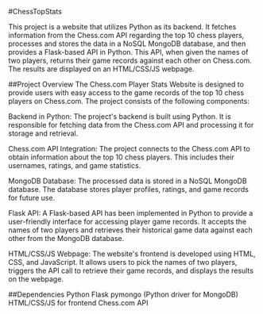 #ChessTopStats

This project is a website that utilizes Python as its backend. It fetches information from the Chess.com API regarding the top 10 chess players, processes and stores the data in a NoSQL MongoDB database, and then provides a Flask-based API in Python. This API, when given the names of two players, returns their game records against each other on Chess.com. The results are displayed on an HTML/CSS/JS webpage.

##Project Overview
The Chess.com Player Stats Website is designed to provide users with easy access to the game records of the top 10 chess players on Chess.com. The project consists of the following components:

Backend in Python: The project's backend is built using Python. It is responsible for fetching data from the Chess.com API and processing it for storage and retrieval.

Chess.com API Integration: The project connects to the Chess.com API to obtain information about the top 10 chess players. This includes their usernames, ratings, and game statistics.

MongoDB Database: The processed data is stored in a NoSQL MongoDB database. The database stores player profiles, ratings, and game records for future use.

Flask API: A Flask-based API has been implemented in Python to provide a user-friendly interface for accessing player game records. It accepts the names of two players and retrieves their historical game data against each other from the MongoDB database.

HTML/CSS/JS Webpage: The website's frontend is developed using HTML, CSS, and JavaScript. It allows users to pick the names of two players, triggers the API call to retrieve their game records, and displays the results on the webpage.

##Dependencies
Python
Flask
pymongo (Python driver for MongoDB)
HTML/CSS/JS for frontend
Chess.com API